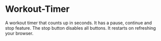 # Workout-Timer
A workout timer that counts up in seconds. It has a pause, continue and stop feature. The stop button disables all buttons. It restarts on refreshing your browser.
